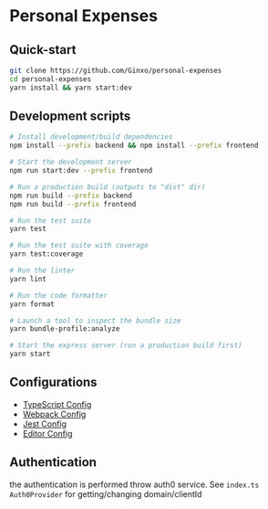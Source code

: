 # Personal Expenses

## Quick-start

```bash
git clone https://github.com/Ginxo/personal-expenses
cd personal-expenses
yarn install && yarn start:dev
```

## Development scripts

```sh
# Install development/build dependencies
npm install --prefix backend && npm install --prefix frontend

# Start the development server
npm run start:dev --prefix frontend

# Run a production build (outputs to "dist" dir)
npm run build --prefix backend
npm run build --prefix frontend

# Run the test suite
yarn test

# Run the test suite with coverage
yarn test:coverage

# Run the linter
yarn lint

# Run the code formatter
yarn format

# Launch a tool to inspect the bundle size
yarn bundle-profile:analyze

# Start the express server (run a production build first)
yarn start
```

## Configurations

- [TypeScript Config](./tsconfig.json)
- [Webpack Config](./webpack.common.js)
- [Jest Config](./jest.config.js)
- [Editor Config](./.editorconfig)

## Authentication

the authentication is performed throw auth0 service. See `index.ts` `Auth0Provider` for getting/changing domain/clientId

